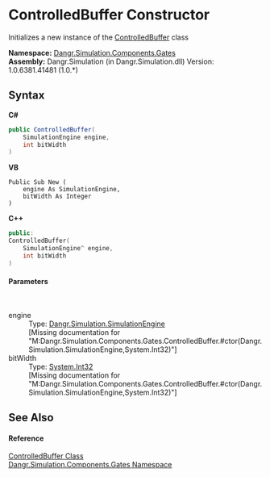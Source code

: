 # ControlledBuffer Constructor 
 

Initializes a new instance of the <a href="T_Dangr_Simulation_Components_Gates_ControlledBuffer">ControlledBuffer</a> class

**Namespace:**&nbsp;<a href="N_Dangr_Simulation_Components_Gates">Dangr.Simulation.Components.Gates</a><br />**Assembly:**&nbsp;Dangr.Simulation (in Dangr.Simulation.dll) Version: 1.0.6381.41481 (1.0.*)

## Syntax

**C#**<br />
``` C#
public ControlledBuffer(
	SimulationEngine engine,
	int bitWidth
)
```

**VB**<br />
``` VB
Public Sub New ( 
	engine As SimulationEngine,
	bitWidth As Integer
)
```

**C++**<br />
``` C++
public:
ControlledBuffer(
	SimulationEngine^ engine, 
	int bitWidth
)
```


#### Parameters
&nbsp;<dl><dt>engine</dt><dd>Type: <a href="T_Dangr_Simulation_SimulationEngine">Dangr.Simulation.SimulationEngine</a><br />\[Missing <param name="engine"/> documentation for "M:Dangr.Simulation.Components.Gates.ControlledBuffer.#ctor(Dangr.Simulation.SimulationEngine,System.Int32)"\]</dd><dt>bitWidth</dt><dd>Type: <a href="http://msdn2.microsoft.com/en-us/library/td2s409d" target="_blank">System.Int32</a><br />\[Missing <param name="bitWidth"/> documentation for "M:Dangr.Simulation.Components.Gates.ControlledBuffer.#ctor(Dangr.Simulation.SimulationEngine,System.Int32)"\]</dd></dl>

## See Also


#### Reference
<a href="T_Dangr_Simulation_Components_Gates_ControlledBuffer">ControlledBuffer Class</a><br /><a href="N_Dangr_Simulation_Components_Gates">Dangr.Simulation.Components.Gates Namespace</a><br />
